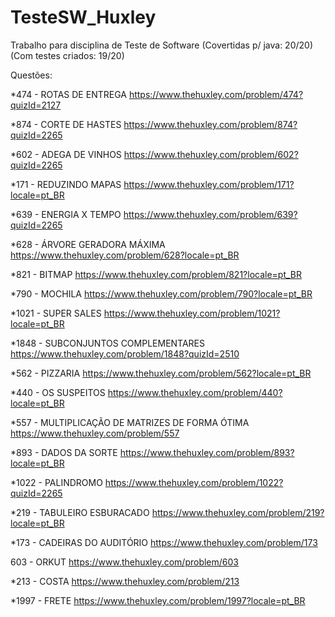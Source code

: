 # TesteSW_Huxley
Trabalho para disciplina de Teste de Software (Covertidas p/ java: 20/20) (Com testes criados: 19/20)

Questões:

*474 - ROTAS DE ENTREGA
https://www.thehuxley.com/problem/474?quizId=2127

*874 - CORTE DE HASTES
https://www.thehuxley.com/problem/874?quizId=2265

*602 - ADEGA DE VINHOS
https://www.thehuxley.com/problem/602?quizId=2265

*171 - REDUZINDO MAPAS
https://www.thehuxley.com/problem/171?locale=pt_BR

*639 - ENERGIA X TEMPO
https://www.thehuxley.com/problem/639?quizId=2265

*628 - ÁRVORE GERADORA MÁXIMA
https://www.thehuxley.com/problem/628?locale=pt_BR

*821 - BITMAP
https://www.thehuxley.com/problem/821?locale=pt_BR

*790 - MOCHILA
https://www.thehuxley.com/problem/790?locale=pt_BR

*1021 - SUPER SALES
https://www.thehuxley.com/problem/1021?locale=pt_BR

*1848 - SUBCONJUNTOS COMPLEMENTARES
https://www.thehuxley.com/problem/1848?quizId=2510

*562 - PIZZARIA
https://www.thehuxley.com/problem/562?locale=pt_BR

*440 - OS SUSPEITOS
https://www.thehuxley.com/problem/440?locale=pt_BR

*557 - MULTIPLICAÇÃO DE MATRIZES DE FORMA ÓTIMA
https://www.thehuxley.com/problem/557

*893 - DADOS DA SORTE
https://www.thehuxley.com/problem/893?locale=pt_BR

*1022 - PALINDROMO
https://www.thehuxley.com/problem/1022?quizId=2265

*219 - TABULEIRO ESBURACADO
https://www.thehuxley.com/problem/219?locale=pt_BR

*173 - CADEIRAS DO AUDITÓRIO
https://www.thehuxley.com/problem/173

603 - ORKUT
https://www.thehuxley.com/problem/603

*213 - COSTA
https://www.thehuxley.com/problem/213

*1997 - FRETE
https://www.thehuxley.com/problem/1997?locale=pt_BR
